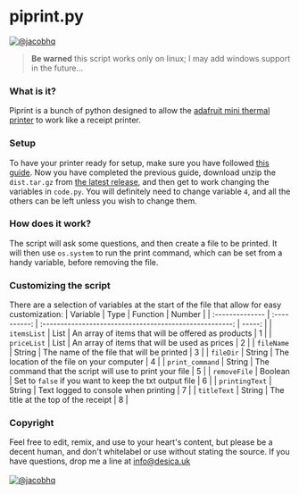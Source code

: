 # piprint.py

[![@jacobhq](https://static.desica.uk/hotlink-ok/BadgeJm.svg)](https://github.com/jacobhq)

> **Be warned** this script works only on linux; I may add windows support in the future...

### What is it?
Piprint is a bunch of python designed to allow the [adafruit mini thermal printer](https://shop.pimoroni.com/products/mini-thermal-printer) to work like a receipt printer.

### Setup
To have your printer ready for setup, make sure you have followed [this guide](https://learn.adafruit.com/networked-thermal-printer-using-cups-and-raspberry-pi/overview). Now you have completed the previous guide, download unzip the `dist.tar.gz` from [the latest release](https://github.com/jacobhq/piprint.py/releases/), and then get to work changing the variables in `code.py`. You will definitely need to change variable `4`, and all the others can be left unless you wish to change them.

### How does it work?
The script will ask some questions, and then create a file to be printed. It will then use `os.system` to run the print command, which can be set from a handy variable, before removing the file.

### Customizing the script
There are a selection of variables at the start of the file that allow for easy customization:
| Variable        | Type         | Function                                                | Number |
| :-------------- | :----------: | :-----------------------------------------------------: | -----: |
| `itemsList`     | List         | An array of items that will be offered as products      | 1      |
| `priceList`     | List         | An array of items that will be used as prices           | 2      |
| `fileName`      | String       | The name of the file that will be printed               | 3      |
| `fileDir`       | String       | The location of the file on your computer               | 4      |
| `print_command` | String       | The command that the script will use to print your file | 5      |
| `removeFile`    | Boolean      | Set to `false` if you want to keep the txt output file  | 6      |
| `printingText`  | String       | Text logged to console when printing                    | 7      |
| `titleText`     | String       | The title at the top of the receipt                     | 8      |

### Copyright
Feel free to edit, remix, and use to your heart's content, but please be a decent human, and don't whitelabel or use without stating the source. If you have questions, drop me a line at [info@desica.uk](mailto:info@desica.uk)
<br>
<br>
[![@jacobhq](https://static.desica.uk/hotlink-ok/BadgeJm.svg)](https://github.com/jacobhq)
